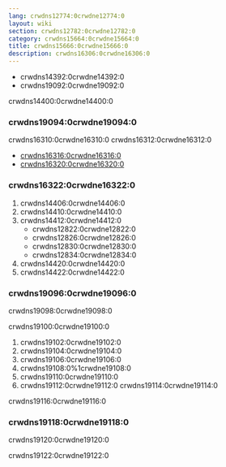 ```yaml
---
lang: crwdns12774:0crwdne12774:0
layout: wiki
section: crwdns12782:0crwdne12782:0
category: crwdns15664:0crwdne15664:0
title: crwdns15666:0crwdne15666:0
description: crwdns16306:0crwdne16306:0
---
```


- crwdns14392:0crwdne14392:0
- crwdns19092:0crwdne19092:0

crwdns14400:0crwdne14400:0

### crwdns19094:0crwdne19094:0
crwdns16310:0crwdne16310:0 crwdns16312:0crwdne16312:0
- [crwdns16316:0crwdne16316:0](crwdns16314:0crwdne16314:0)
- [crwdns16320:0crwdne16320:0](crwdns16318:0crwdne16318:0)

### crwdns16322:0crwdne16322:0
1. crwdns14406:0crwdne14406:0
1. crwdns14410:0crwdne14410:0
1. crwdns14412:0crwdne14412:0
   - crwdns12822:0crwdne12822:0
   - crwdns12826:0crwdne12826:0
   - crwdns12830:0crwdne12830:0
   - crwdns12834:0crwdne12834:0
1. crwdns14420:0crwdne14420:0
1. crwdns14422:0crwdne14422:0

### crwdns19096:0crwdne19096:0
crwdns19098:0crwdne19098:0

crwdns19100:0crwdne19100:0

1. crwdns19102:0crwdne19102:0
1. crwdns19104:0crwdne19104:0
1. crwdns19106:0crwdne19106:0
1. crwdns19108:0%1crwdne19108:0
1. crwdns19110:0crwdne19110:0
1. crwdns19112:0crwdne19112:0 crwdns19114:0crwdne19114:0

crwdns19116:0crwdne19116:0

### crwdns19118:0crwdne19118:0
crwdns19120:0crwdne19120:0

crwdns19122:0crwdne19122:0
